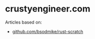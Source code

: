 # crustyengineer.com

Articles based on:

- [github.com/bsodmike/rust-scratch](https://github.com/bsodmike/rust-scratch)


